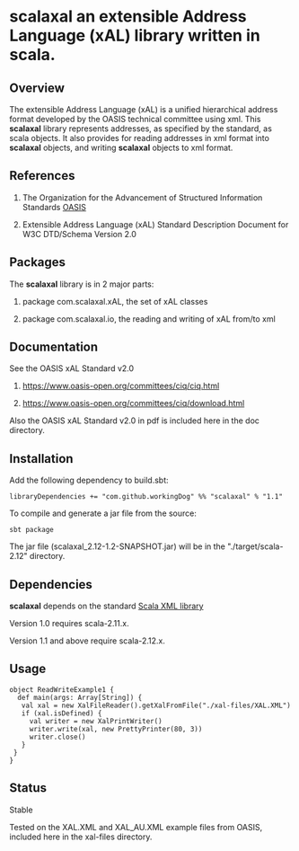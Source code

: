 # **scalaxal** an extensible Address Language (xAL) library written in scala.


## Overview

The extensible Address Language (xAL) is a unified hierarchical address format developed
by the OASIS technical committee using xml. This **scalaxal** library represents addresses,
as specified by the standard, as scala objects. It also provides for reading addresses
in xml format into **scalaxal** objects, and writing **scalaxal** objects to xml format.

## References
 
1) The Organization for the Advancement of Structured Information Standards [OASIS](https://www.oasis-open.org/committees/ciq/)

2) Extensible Address Language (xAL) Standard Description Document for W3C DTD/Schema Version 2.0

## Packages

The **scalaxal** library is in 2 major parts:

1) package com.scalaxal.xAL, the set of xAL classes

2) package com.scalaxal.io, the reading and writing of xAL from/to xml

## Documentation

See the OASIS xAL Standard v2.0
 
1) https://www.oasis-open.org/committees/ciq/ciq.html

2) https://www.oasis-open.org/committees/ciq/download.html

Also the OASIS xAL Standard v2.0 in pdf is included here in the doc directory.
  
## Installation

Add the following dependency to build.sbt:

    libraryDependencies += "com.github.workingDog" %% "scalaxal" % "1.1"

To compile and generate a jar file from the source:

    sbt package

The jar file (scalaxal_2.12-1.2-SNAPSHOT.jar) will be in the "./target/scala-2.12" directory.

## Dependencies

**scalaxal** depends on the standard [Scala XML library](https://github.com/scala/scala-xml)  

Version 1.0 requires scala-2.11.x. 

Version 1.1 and above require scala-2.12.x. 

## Usage

    object ReadWriteExample1 {
      def main(args: Array[String]) {
       val xal = new XalFileReader().getXalFromFile("./xal-files/XAL.XML")
       if (xal.isDefined) {
         val writer = new XalPrintWriter()
         writer.write(xal, new PrettyPrinter(80, 3))
         writer.close()
       }
     }
    }

## Status

Stable

Tested on the XAL.XML and XAL_AU.XML example files from OASIS, included here in the xal-files directory.

